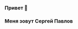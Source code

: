### Привет 👋

<!--
**spawlov/spawlov** is a ✨ _special_ ✨ repository because its `README.md` (this file) appears on your GitHub profile.

Here are some ideas to get you started:

- 🔭 I’m currently working on ...
- 🌱 I’m currently learning ...
- 👯 I’m looking to collaborate on ...
- 🤔 I’m looking for help with ...
- 💬 Ask me about ...
- 📫 How to reach me: ...
- 😄 Pronouns: ...
- ⚡ Fun fact: ...
-->
### Меня зовут Сергей Павлов
<!--
Я учусь на курсе Fullstack разработчик на Python
<!--
- Ранее программровал промышленные контроллеры Schneider Electric, Siemens, OWEN, DEIF
- Писал прикладные программы для промышленной автоматизации на Delphi в связке с MSSQL и Microsoft Access
- Разрабатывывал собственные контроллеры на Zilog Z80, писал на Assembler

- Есть опыт написания web-приложений на PHP в связке с MySQL 
-->
